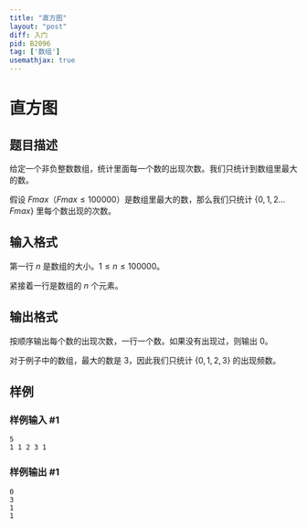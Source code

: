 ```yaml
---
title: "直方图"
layout: "post"
diff: 入门
pid: B2096
tag: ['数组']
usemathjax: true
---
```


# 直方图
## 题目描述

给定一个非负整数数组，统计里面每一个数的出现次数。我们只统计到数组里最大的数。

假设 $Fmax（Fmax \le 100000）$是数组里最大的数，那么我们只统计 $\{0,1,2 \ldots Fmax \}$ 里每个数出现的次数。
## 输入格式

第一行 $n$ 是数组的大小。$1 \le n \le 100000$。

紧接着一行是数组的 $n$ 个元素。
## 输出格式

按顺序输出每个数的出现次数，一行一个数。如果没有出现过，则输出 $0$。

对于例子中的数组，最大的数是 $3$，因此我们只统计 $\{0,1,2,3\}$ 的出现频数。
## 样例

### 样例输入 #1
```
5
1 1 2 3 1
```
### 样例输出 #1
```
0
3
1 
1
```
